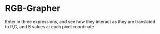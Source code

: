 # RGB-Grapher
Enter in three expressions, and see how they interact as they are translated to R,G, and B values at each pixel coordinate
